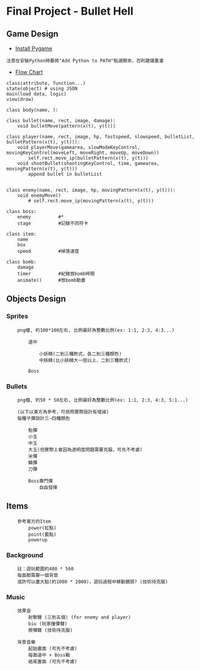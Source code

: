 # Final Project - Bullet Hell
## Game Design
- [Install Pygame](http://kidscancode.org/blog/2015/09/pygame_install/)
```
注意在安裝Python時要將"Add Python to PATH"點選開來，否則建議重灌
```
- [Flow Chart](https://www.plectica.com/maps/2PZGOB4YP/edit/XVO8LRCRA?fbclid=IwAR2TEoxdSrXTuMBWuuYm5yJp0RdAc9uVFAxQt_G-pHPismyqgdYlE3BYOx0)

```
class(attribute, function...)
state(object) # using JSON
main(load data, logic)
view(draw)
```
```
class body(name, ):
```
```
class bullet(name, rect, image, damage):
	void bulletMove(pattern(x(t), y(t)))
```
```
class player(name, rect, image, hp, fastspeed, slowspeed, bulletList, bulletPattern(x(t), y(t))):
	void playerMove(gamearea, slowModeKeyControl, movingKeyControl(moveLeft, moveRight, moveUp, moveDown))
		self.rect.move_ip(bulletPattern(x(t), y(t)))
	void shootBullet(shootingKeyControl, time, gamearea, movingPattern(x(t), y(t)))
		append bullet in bulletList
	
```
```
class enemy(name, rect, image, hp, movingPattern(x(t), y(t))):
	void enemyMove()
		# self.rect.move_ip(movingPattern(x(t), y(t)))
```
```
class boss:
	enemy          #*
	stage          #記錄不同符卡
```
```
class item:
	name
	box
	speed          #掉落速度
```
```
class bomb:
	damage
	timer          #紀錄放bomb時間
	animate()      #放bomb動畫
```
## Objects Design

### Sprites
```
    png檔, 約100*100左右, 比例最好為整數比例(ex: 1:1, 2:3, 4:3...)

        道中

            小妖精(二到三種款式，各二到三種顏色)
            中妖精(比小妖精大一倍以上，二到三種款式)

        Boss
```
### Bullets
```
    png檔, 約50 * 50左右, 比例最好為整數比例(ex: 1:1, 2:3, 4:3, 5:1...)

	(以下以東方為參考，可依照實際設計有增減)
	每種子彈設計三~四種顏色

		點彈
		小玉
		中玉
		大玉(但實際上會因為透明度問題需要克服，可先不考慮)
		米彈
		鱗彈
		刀彈

		Boss專門彈
			自由發揮
```
## Items
```
	參考東方的Item
		power(紅點)
		point(藍點)
		powerup
```
### Background
```
    註：遊玩範圍約480 * 560
    每面都需要一個背景
    或許可以畫大點(約1000 * 2000)，遊玩過程中移動鏡頭? (技術待克服)
```
### Music
```
    效果音
        射擊聲 (三到五個) (for enemy and player)
        biu (玩家撞彈聲)
        擦彈聲 (技術待克服)

    背景音樂
        起始畫面 (可先不考慮)
        每面道中 + Boss戰
        結尾畫面 (可先不考慮)
```
